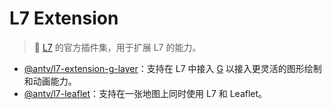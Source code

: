 # L7 Extension

> 🧩 [L7](https://github.com/antvis/L7) 的官方插件集，用于扩展 L7 的能力。

- [@antv/l7-extension-g-layer](https://github.com/antvis/L7Extension/blob/master/packages/g-layer/README.md)：支持在 L7 中接入 [G](https://github.com/antvis/g) 以接入更灵活的图形绘制和动画能力。
- [@antv/l7-leaflet](https://github.com/antvis/L7Extension/blob/master/packages/leaflet/README.md)：支持在一张地图上同时使用 L7 和 Leaflet。
